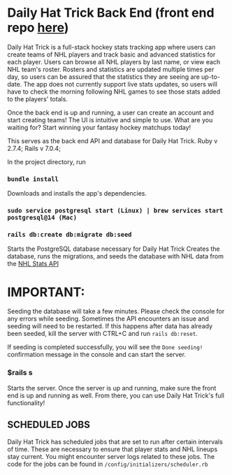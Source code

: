 # Daily Hat Trick Back End (front end repo [here](https://github.com/tdimp/phase5-frontend))

Daily Hat Trick is a full-stack hockey stats tracking app where users can create teams of NHL players and track basic and advanced statistics for each player. Users can browse all NHL players by last name, or view each NHL team's roster. Rosters and statistics are updated multiple times per day, so users can be assured that the statistics they are seeing are up-to-date. The app does not currently support live stats updates, so users will have to check the morning following NHL games to see those stats added to the players' totals.

Once the back end is up and running, a user can create an account and start creating teams! The UI is intuitive and simple to use. What are you waiting for? Start winning your fantasy hockey matchups today!

This serves as the back end API and database for Daily Hat Trick. Ruby v 2.7.4; Rails v 7.0.4;

In the project directory, run 

### `bundle install`

Downloads and installs the app's dependencies.

### `sudo service postgresql start (Linux) | brew services start postgresql@14 (Mac)`

### `rails db:create db:migrate db:seed`

Starts the PostgreSQL database necessary for Daily Hat Trick
Creates the database, runs the migrations, and seeds the database with NHL data from the [NHL Stats API](https://gitlab.com/dword4/nhlapi/-/blob/master/stats-api.md)

# IMPORTANT:

Seeding the database will take a few minutes. Please check the console for any errors while seeding. Sometimes the API encounters an issue and seeding will need to be restarted. If this happens after data has already been seeded, kill the server with CTRL+C and run `rails db:reset`.

If seeding is completed successfully, you will see the `Done seeding!` confirmation message in the console and can start the server.

### $rails s

Starts the server. Once the server is up and running, make sure the front end is up and running as well. From there, you can use Daily Hat Trick's full functionality!

## SCHEDULED JOBS

Daily Hat Trick has scheduled jobs that are set to run after certain intervals of time. These are necessary to ensure that player stats and NHL lineups stay current. You might encounter server logs related to these jobs. The code for the jobs can be found in `/config/initializers/scheduler.rb`